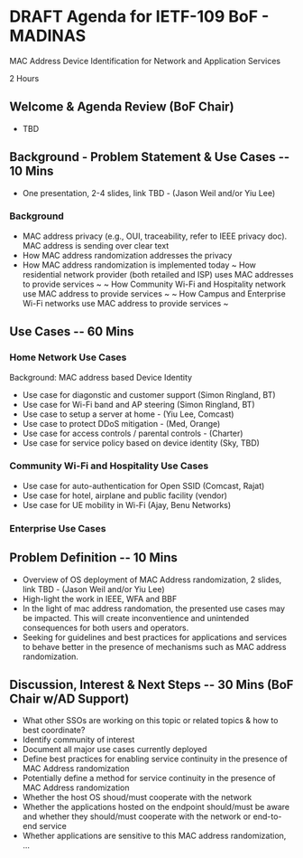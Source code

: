 # DRAFT Agenda for IETF-109 BoF - MADINAS
MAC Address Device Identification for Network and Application Services

2 Hours

## Welcome & Agenda Review (BoF Chair)
- TBD

## Background - Problem Statement & Use Cases -- 10 Mins
- One presentation, 2-4 slides, link TBD - (Jason Weil and/or Yiu Lee)
### Background
- MAC address privacy (e.g., OUI, traceability, refer to IEEE privacy doc). MAC address is sending over clear text 
- How MAC address randomization addresses the privacy
- How MAC address randomization is implemented today
~ How residential network provider (both retailed and ISP) uses MAC addresses to provide services ~
~ How Community Wi-Fi and Hospitality network use MAC address to provide services ~
~ How Campus and Enterprise Wi-Fi networks use MAC address to provide services ~

## Use Cases -- 60 Mins
### Home Network Use Cases
Background: MAC address based Device Identity
- Use case for diagonstic and customer support (Simon Ringland, BT)
- Use case for Wi-Fi band and AP steering (Simon Ringland, BT)
- Use case to setup a server at home - (Yiu Lee, Comcast)
- Use case to protect DDoS mitigation - (Med, Orange)
- Use case for access controls / parental controls - (Charter)
- Use case for service policy based on device identity (Sky, TBD)

### Community Wi-Fi and Hospitality Use Cases
- Use case for auto-authentication for Open SSID (Comcast, Rajat)
- Use case for hotel, airplane and public facility (vendor)
- Use case for UE mobility in Wi-Fi (Ajay, Benu Networks)


### Enterprise Use Cases


## Problem Definition -- 10 Mins
- Overview of OS deployment of MAC Address randomization, 2 slides, link TBD - (Jason Weil and/or Yiu Lee)
- High-light the work in IEEE, WFA and BBF
- In the light of mac address randomation, the presented use cases may be impacted. This will create inconventience and unintended consequences for both users and operators.
- Seeking for guidelines and best practices for applications and services to behave better in the presence of mechanisms such as MAC address randomization.


## Discussion, Interest & Next Steps -- 30 Mins (BoF Chair w/AD Support)
- What other SSOs are working on this topic or related topics & how to best coordinate?
- Identify community of interest 
- Document all major use cases currently deployed
- Define best practices for enabling service continuity in the presence of MAC Address randomization
- Potentially define a method for service continuity in the presence of MAC Address randomization
- Whether the host OS shoud/must cooperate with the network
- Whether the applications hosted on the endpoint should/must be aware and whether they should/must cooperate with the network or end-to-end service
- Whether applications are sensitive to this MAC address randomization, ...
